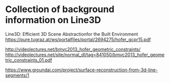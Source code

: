 # Collection of background information on Line3D

Line3D: Efficient 3D Scene Abstractionfor the Built Environment
https://pure.tugraz.at/ws/portalfiles/portal/2694275/hofer_gcpr15.pdf

http://videolectures.net/bmvc2013_hofer_geometric_constraints/
http://videolectures.net/site/normal_dl/tag=841050/bmvc2013_hofer_geometric_constraints_01.pdf

https://www.groundai.com/project/surface-reconstruction-from-3d-line-segments/1
